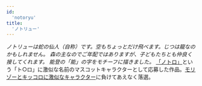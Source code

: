 ```yaml
---
id:
  'notoryu'
title:
  'ノトリュー'
---
```


_ノトリューは蛇の仙人（自称）です。空もちょっとだけ飛べます。じつは龍なのかもしれません。
森の主なのでご年配ではありますが、子どもたちとも仲良く接してくれます。
能登の「能」の字をモチーフに描きました。_
[「ノトロ」](http://www.pref.ishikawa.jp/kodomoseisaku/notoro-kettei.html)という「ト○ロ」に激似な名前のマスコットキャラクターとして応募した作品。[モリゾーとキッコロに激似なキャラクター](http://ameblo.jp/poisontv/entry-10120739952.html)に負けてあえなく落選。
